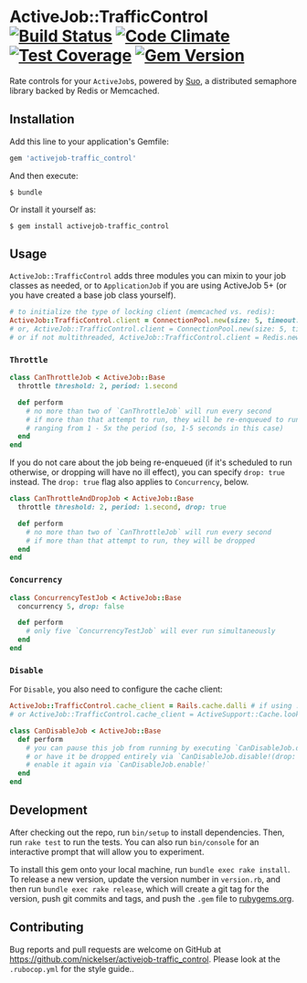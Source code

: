 # ActiveJob::TrafficControl [![Build Status](https://travis-ci.org/nickelser/activejob-traffic_control.svg?branch=master)](https://travis-ci.org/nickelser/activejob-traffic_control) [![Code Climate](https://codeclimate.com/github/nickelser/activejob-traffic_control/badges/gpa.svg)](https://codeclimate.com/github/nickelser/activejob-traffic_control) [![Test Coverage](https://codeclimate.com/github/nickelser/activejob-traffic_control/badges/coverage.svg)](https://codeclimate.com/github/nickelser/activejob-traffic_control) [![Gem Version](https://badge.fury.io/rb/activejob-traffic_control.svg)](http://badge.fury.io/rb/activejob-traffic_control)

Rate controls for your `ActiveJob`s, powered by [Suo](https://github.com/nickelser/suo), a distributed semaphore library backed by Redis or Memcached.

## Installation

Add this line to your application's Gemfile:

```ruby
gem 'activejob-traffic_control'
```

And then execute:

    $ bundle

Or install it yourself as:

    $ gem install activejob-traffic_control

## Usage

`ActiveJob::TrafficControl` adds three modules you can mixin to your job classes as needed, or to `ApplicationJob` if you are using ActiveJob 5+ (or you have created a base job class yourself).

```ruby
# to initialize the type of locking client (memcached vs. redis):
ActiveJob::TrafficControl.client = ConnectionPool.new(size: 5, timeout: 5) { Redis.new } # set poolthresholds as needed
# or, ActiveJob::TrafficControl.client = ConnectionPool.new(size: 5, timeout: 5) { Dalli::Client.new }
# or if not multithreaded, ActiveJob::TrafficControl.client = Redis.new
```

### `Throttle`

```ruby
class CanThrottleJob < ActiveJob::Base
  throttle threshold: 2, period: 1.second

  def perform
    # no more than two of `CanThrottleJob` will run every second
    # if more than that attempt to run, they will be re-enqueued to run in a random time
    # ranging from 1 - 5x the period (so, 1-5 seconds in this case)
  end
end
```

If you do not care about the job being re-enqueued (if it's scheduled to run otherwise, or dropping will have no ill effect), you can specify `drop: true` instead. The `drop: true` flag also applies to `Concurrency`, below.

```ruby
class CanThrottleAndDropJob < ActiveJob::Base
  throttle threshold: 2, period: 1.second, drop: true

  def perform
    # no more than two of `CanThrottleJob` will run every second
    # if more than that attempt to run, they will be dropped
  end
end
```

### `Concurrency`

```ruby
class ConcurrencyTestJob < ActiveJob::Base
  concurrency 5, drop: false

  def perform
    # only five `ConcurrencyTestJob` will ever run simultaneously
  end
end
```

### `Disable`

For `Disable`, you also need to configure the cache client:

```ruby
ActiveJob::TrafficControl.cache_client = Rails.cache.dalli # if using :dalli_store
# or ActiveJob::TrafficControl.cache_client = ActiveSupport::Cache.lookup_store(:dalli_store, "localhost:11211")
```

```ruby
class CanDisableJob < ActiveJob::Base
  def perform
    # you can pause this job from running by executing `CanDisableJob.disable!` (which will cause the job to be re-enqueued),
    # or have it be dropped entirely via `CanDisableJob.disable!(drop: true)`
    # enable it again via `CanDisableJob.enable!`
  end
end
```

## Development

After checking out the repo, run `bin/setup` to install dependencies. Then, run `rake test` to run the tests. You can also run `bin/console` for an interactive prompt that will allow you to experiment.

To install this gem onto your local machine, run `bundle exec rake install`. To release a new version, update the version number in `version.rb`, and then run `bundle exec rake release`, which will create a git tag for the version, push git commits and tags, and push the `.gem` file to [rubygems.org](https://rubygems.org).

## Contributing

Bug reports and pull requests are welcome on GitHub at https://github.com/nickelser/activejob-traffic_control. Please look at the `.rubocop.yml` for the style guide..

